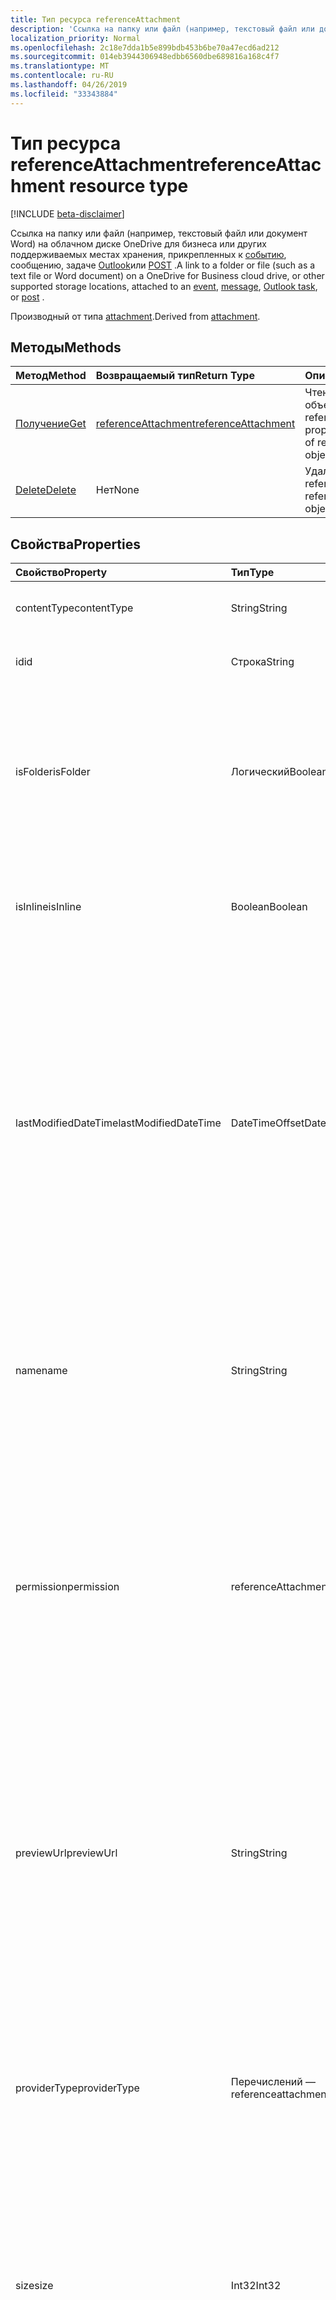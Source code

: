 ```yaml
---
title: Тип ресурса referenceAttachment
description: 'Ссылка на папку или файл (например, текстовый файл или документ Word) на облачном диске OneDrive для бизнеса или других поддерживаемых местах хранения, подключенных к '
localization_priority: Normal
ms.openlocfilehash: 2c18e7dda1b5e899bdb453b6be70a47ecd6ad212
ms.sourcegitcommit: 014eb3944306948edbb6560dbe689816a168c4f7
ms.translationtype: MT
ms.contentlocale: ru-RU
ms.lasthandoff: 04/26/2019
ms.locfileid: "33343884"
---
```

# <a name="referenceattachment-resource-type"></a><span data-ttu-id="f7c1d-103">Тип ресурса referenceAttachment</span><span class="sxs-lookup"><span data-stu-id="f7c1d-103">referenceAttachment resource type</span></span>

[!INCLUDE [beta-disclaimer](../../includes/beta-disclaimer.md)]

<span data-ttu-id="f7c1d-104">Ссылка на папку или файл (например, текстовый файл или документ Word) на облачном диске OneDrive для бизнеса или других поддерживаемых местах хранения, прикрепленных к [событию](../resources/event.md), сообщению, [](../resources/message.md)задаче [Outlook](../resources/outlooktask.md)или [POST](../resources/post.md) .</span><span class="sxs-lookup"><span data-stu-id="f7c1d-104">A link to a folder or file (such as a text file or Word document) on a OneDrive for Business cloud drive, or other supported storage locations, attached to an [event](../resources/event.md), [message](../resources/message.md), [Outlook task](../resources/outlooktask.md), or [post](../resources/post.md) .</span></span>

<span data-ttu-id="f7c1d-105">Производный от типа [attachment](attachment.md).</span><span class="sxs-lookup"><span data-stu-id="f7c1d-105">Derived from [attachment](attachment.md).</span></span>

## <a name="methods"></a><span data-ttu-id="f7c1d-106">Методы</span><span class="sxs-lookup"><span data-stu-id="f7c1d-106">Methods</span></span>

| <span data-ttu-id="f7c1d-107">Метод</span><span class="sxs-lookup"><span data-stu-id="f7c1d-107">Method</span></span>       | <span data-ttu-id="f7c1d-108">Возвращаемый тип</span><span class="sxs-lookup"><span data-stu-id="f7c1d-108">Return Type</span></span>  |<span data-ttu-id="f7c1d-109">Описание</span><span class="sxs-lookup"><span data-stu-id="f7c1d-109">Description</span></span>|
|:---------------|:--------|:----------|
|[<span data-ttu-id="f7c1d-110">Получение</span><span class="sxs-lookup"><span data-stu-id="f7c1d-110">Get</span></span>](../api/attachment-get.md) | [<span data-ttu-id="f7c1d-111">referenceAttachment</span><span class="sxs-lookup"><span data-stu-id="f7c1d-111">referenceAttachment</span></span>](referenceattachment.md) |<span data-ttu-id="f7c1d-112">Чтение свойств и связей объекта referenceAttachment.</span><span class="sxs-lookup"><span data-stu-id="f7c1d-112">Read properties and relationships of referenceAttachment object.</span></span>|
|[<span data-ttu-id="f7c1d-113">Delete</span><span class="sxs-lookup"><span data-stu-id="f7c1d-113">Delete</span></span>](../api/attachment-delete.md) | <span data-ttu-id="f7c1d-114">Нет</span><span class="sxs-lookup"><span data-stu-id="f7c1d-114">None</span></span> |<span data-ttu-id="f7c1d-115">Удаление объекта referenceAttachment.</span><span class="sxs-lookup"><span data-stu-id="f7c1d-115">Delete referenceAttachment object.</span></span> |

## <a name="properties"></a><span data-ttu-id="f7c1d-116">Свойства</span><span class="sxs-lookup"><span data-stu-id="f7c1d-116">Properties</span></span>
| <span data-ttu-id="f7c1d-117">Свойство</span><span class="sxs-lookup"><span data-stu-id="f7c1d-117">Property</span></span>     | <span data-ttu-id="f7c1d-118">Тип</span><span class="sxs-lookup"><span data-stu-id="f7c1d-118">Type</span></span>   |<span data-ttu-id="f7c1d-119">Описание</span><span class="sxs-lookup"><span data-stu-id="f7c1d-119">Description</span></span>|
|:---------------|:--------|:----------|
|<span data-ttu-id="f7c1d-120">contentType</span><span class="sxs-lookup"><span data-stu-id="f7c1d-120">contentType</span></span>|<span data-ttu-id="f7c1d-121">String</span><span class="sxs-lookup"><span data-stu-id="f7c1d-121">String</span></span>|<span data-ttu-id="f7c1d-122">Тип контента этого вложения.</span><span class="sxs-lookup"><span data-stu-id="f7c1d-122">The content type of the attachment.</span></span> <span data-ttu-id="f7c1d-123">Необязательно.</span><span class="sxs-lookup"><span data-stu-id="f7c1d-123">Optional.</span></span>|
|<span data-ttu-id="f7c1d-124">id</span><span class="sxs-lookup"><span data-stu-id="f7c1d-124">id</span></span>|<span data-ttu-id="f7c1d-125">Строка</span><span class="sxs-lookup"><span data-stu-id="f7c1d-125">String</span></span>|<span data-ttu-id="f7c1d-p102">Идентификатор вложения.  Только для чтения.</span><span class="sxs-lookup"><span data-stu-id="f7c1d-p102">The attachment ID.  Read-only.</span></span>|
|<span data-ttu-id="f7c1d-128">isFolder</span><span class="sxs-lookup"><span data-stu-id="f7c1d-128">isFolder</span></span>|<span data-ttu-id="f7c1d-129">Логический</span><span class="sxs-lookup"><span data-stu-id="f7c1d-129">Boolean</span></span>|<span data-ttu-id="f7c1d-130">Указывает, является ли вложение ссылкой на папку.</span><span class="sxs-lookup"><span data-stu-id="f7c1d-130">Specifies whether the attachment is a link to a folder.</span></span> <span data-ttu-id="f7c1d-131">Если **sourceUrl** является ссылкой на папку, необходимо задать для этого параметра значение true.</span><span class="sxs-lookup"><span data-stu-id="f7c1d-131">Must set this to true if **sourceUrl** is a link to a folder.</span></span> <span data-ttu-id="f7c1d-132">Необязательно.</span><span class="sxs-lookup"><span data-stu-id="f7c1d-132">Optional.</span></span>|
|<span data-ttu-id="f7c1d-133">isInline</span><span class="sxs-lookup"><span data-stu-id="f7c1d-133">isInline</span></span>|<span data-ttu-id="f7c1d-134">Boolean</span><span class="sxs-lookup"><span data-stu-id="f7c1d-134">Boolean</span></span>|<span data-ttu-id="f7c1d-135">Значение true указывает, что вложение встроено в содержимое объекта.</span><span class="sxs-lookup"><span data-stu-id="f7c1d-135">Set to true if the attachment appears inline in the body of the embedding object.</span></span> <span data-ttu-id="f7c1d-136">Необязательно.</span><span class="sxs-lookup"><span data-stu-id="f7c1d-136">Optional.</span></span>|
|<span data-ttu-id="f7c1d-137">lastModifiedDateTime</span><span class="sxs-lookup"><span data-stu-id="f7c1d-137">lastModifiedDateTime</span></span>|<span data-ttu-id="f7c1d-138">DateTimeOffset</span><span class="sxs-lookup"><span data-stu-id="f7c1d-138">DateTimeOffset</span></span>|<span data-ttu-id="f7c1d-139">Дата и время последнего изменения вложения.</span><span class="sxs-lookup"><span data-stu-id="f7c1d-139">The date and time when the attachment was last modified.</span></span> <span data-ttu-id="f7c1d-140">Тип Timestamp представляет сведения о времени и дате с использованием формата ISO 8601 (всегда применяется формат UTC).</span><span class="sxs-lookup"><span data-stu-id="f7c1d-140">The Timestamp type represents date and time information using ISO 8601 format and is always in UTC time.</span></span> <span data-ttu-id="f7c1d-141">Например, значение полуночи 1 января 2014 г. в формате UTC выглядит так: `'2014-01-01T00:00:00Z'`.</span><span class="sxs-lookup"><span data-stu-id="f7c1d-141">For example, midnight UTC on Jan 1, 2014 would look like this: `'2014-01-01T00:00:00Z'`.</span></span> <span data-ttu-id="f7c1d-142">Необязательно.</span><span class="sxs-lookup"><span data-stu-id="f7c1d-142">Optional.</span></span>|
|<span data-ttu-id="f7c1d-143">name</span><span class="sxs-lookup"><span data-stu-id="f7c1d-143">name</span></span>|<span data-ttu-id="f7c1d-144">String</span><span class="sxs-lookup"><span data-stu-id="f7c1d-144">String</span></span>|<span data-ttu-id="f7c1d-145">Текст, который отображается под значком, представляет внедренное вложение.</span><span class="sxs-lookup"><span data-stu-id="f7c1d-145">The text that is displayed below the icon representing the embedded attachment.</span></span> <span data-ttu-id="f7c1d-146">Он может не быть фактическим именем файла.</span><span class="sxs-lookup"><span data-stu-id="f7c1d-146">This does not need to be the actual file name.</span></span> <span data-ttu-id="f7c1d-147">Обязательный.</span><span class="sxs-lookup"><span data-stu-id="f7c1d-147">Required.</span></span>|
|<span data-ttu-id="f7c1d-148">permission</span><span class="sxs-lookup"><span data-stu-id="f7c1d-148">permission</span></span>|<span data-ttu-id="f7c1d-149">referenceAttachmentPermission</span><span class="sxs-lookup"><span data-stu-id="f7c1d-149">referenceAttachmentPermission</span></span>|<span data-ttu-id="f7c1d-150">Задает разрешения, предоставленные для вложения, по типу поставщика в **ProviderType**.</span><span class="sxs-lookup"><span data-stu-id="f7c1d-150">Specifies the permissions granted for the attachment by the type of provider in **providerType**.</span></span> <span data-ttu-id="f7c1d-151">Возможные значения: `other`, `view`, `edit`, `anonymousView`, `anonymousEdit`, `organizationView`, `organizationEdit`.</span><span class="sxs-lookup"><span data-stu-id="f7c1d-151">Possible values are: `other`, `view`, `edit`, `anonymousView`, `anonymousEdit`, `organizationView`, `organizationEdit`.</span></span> <span data-ttu-id="f7c1d-152">Необязательно.</span><span class="sxs-lookup"><span data-stu-id="f7c1d-152">Optional.</span></span>|
|<span data-ttu-id="f7c1d-153">previewUrl</span><span class="sxs-lookup"><span data-stu-id="f7c1d-153">previewUrl</span></span>|<span data-ttu-id="f7c1d-154">String</span><span class="sxs-lookup"><span data-stu-id="f7c1d-154">String</span></span>|<span data-ttu-id="f7c1d-155">Применяется только к вложению ссылки на URL-адрес изображения для получения изображения предварительного просмотра.</span><span class="sxs-lookup"><span data-stu-id="f7c1d-155">Applies to only a reference attachment of an image - URL to get a preview image.</span></span> <span data-ttu-id="f7c1d-156">Используйте **thumbnailUrl** и **previewUrl** только в том случае, если **sourceUrl** определяет файл изображения.</span><span class="sxs-lookup"><span data-stu-id="f7c1d-156">Use **thumbnailUrl** and **previewUrl** only when **sourceUrl** identifies an image file.</span></span> <span data-ttu-id="f7c1d-157">Необязательно.</span><span class="sxs-lookup"><span data-stu-id="f7c1d-157">Optional.</span></span>|
|<span data-ttu-id="f7c1d-158">providerType</span><span class="sxs-lookup"><span data-stu-id="f7c1d-158">providerType</span></span>|<span data-ttu-id="f7c1d-159">Перечислений — referenceattachmentprovider</span><span class="sxs-lookup"><span data-stu-id="f7c1d-159">referenceAttachmentProvider</span></span>|<span data-ttu-id="f7c1d-160">Тип поставщика, который поддерживает вложение этого contentType.</span><span class="sxs-lookup"><span data-stu-id="f7c1d-160">The type of provider that supports an attachment of this contentType.</span></span> <span data-ttu-id="f7c1d-161">Возможные значения: `other`, `oneDriveBusiness`, `oneDriveConsumer`, `dropbox`.</span><span class="sxs-lookup"><span data-stu-id="f7c1d-161">Possible values are: `other`, `oneDriveBusiness`, `oneDriveConsumer`, `dropbox`.</span></span> <span data-ttu-id="f7c1d-162">Необязательно.</span><span class="sxs-lookup"><span data-stu-id="f7c1d-162">Optional.</span></span>|
|<span data-ttu-id="f7c1d-163">size</span><span class="sxs-lookup"><span data-stu-id="f7c1d-163">size</span></span>|<span data-ttu-id="f7c1d-164">Int32</span><span class="sxs-lookup"><span data-stu-id="f7c1d-164">Int32</span></span>|<span data-ttu-id="f7c1d-165">Размер метаданных в байтах, хранящихся в сообщении для вложения ссылки.</span><span class="sxs-lookup"><span data-stu-id="f7c1d-165">The size of the metadata in bytes that is stored on the message for the reference attachment.</span></span> <span data-ttu-id="f7c1d-166">Это значение не отображает фактический размер файла.</span><span class="sxs-lookup"><span data-stu-id="f7c1d-166">This value does not indicate the size of the actual file.</span></span> <span data-ttu-id="f7c1d-167">Необязательно.</span><span class="sxs-lookup"><span data-stu-id="f7c1d-167">Optional.</span></span>|
|<span data-ttu-id="f7c1d-168">sourceUrl</span><span class="sxs-lookup"><span data-stu-id="f7c1d-168">sourceUrl</span></span>|<span data-ttu-id="f7c1d-169">String</span><span class="sxs-lookup"><span data-stu-id="f7c1d-169">String</span></span>|<span data-ttu-id="f7c1d-170">URL-адрес для получения содержимого вложения.</span><span class="sxs-lookup"><span data-stu-id="f7c1d-170">URL to get the attachment content.</span></span> <span data-ttu-id="f7c1d-171">Если это URL-адрес папки, то для правильного отображения папки в Outlook или Outlook в Интернете установите для параметра IsTrue значение true. \*\*\*\*</span><span class="sxs-lookup"><span data-stu-id="f7c1d-171">If this is a URL to a folder, then for the folder to be displayed correctly in Outlook or Outlook on the web, set **isFolder** to true.</span></span> <span data-ttu-id="f7c1d-172">Обязательный.</span><span class="sxs-lookup"><span data-stu-id="f7c1d-172">Required.</span></span>|
|<span data-ttu-id="f7c1d-173">thumbnailUrl</span><span class="sxs-lookup"><span data-stu-id="f7c1d-173">thumbnailUrl</span></span>|<span data-ttu-id="f7c1d-174">String</span><span class="sxs-lookup"><span data-stu-id="f7c1d-174">String</span></span>|<span data-ttu-id="f7c1d-175">Применяется только к вложению ссылки на URL-адрес изображения для получения эскиза.</span><span class="sxs-lookup"><span data-stu-id="f7c1d-175">Applies to only a reference attachment of an image - URL to get a thumbnail image.</span></span> <span data-ttu-id="f7c1d-176">Используйте **thumbnailUrl** и **previewUrl** только в том случае, если **sourceUrl** определяет файл изображения.</span><span class="sxs-lookup"><span data-stu-id="f7c1d-176">Use **thumbnailUrl** and **previewUrl** only when **sourceUrl** identifies an image file.</span></span> <span data-ttu-id="f7c1d-177">Необязательно.</span><span class="sxs-lookup"><span data-stu-id="f7c1d-177">Optional.</span></span>|

## <a name="relationships"></a><span data-ttu-id="f7c1d-178">Связи</span><span class="sxs-lookup"><span data-stu-id="f7c1d-178">Relationships</span></span>
<span data-ttu-id="f7c1d-179">Нет</span><span class="sxs-lookup"><span data-stu-id="f7c1d-179">None</span></span>



## <a name="json-representation"></a><span data-ttu-id="f7c1d-180">Представление JSON</span><span class="sxs-lookup"><span data-stu-id="f7c1d-180">JSON representation</span></span>

<span data-ttu-id="f7c1d-181">Ниже представлено описание ресурса в формате JSON.</span><span class="sxs-lookup"><span data-stu-id="f7c1d-181">Here is a JSON representation of the resource</span></span>

<!-- {
  "blockType": "resource",
  "optionalProperties": [

  ],
  "@odata.type": "microsoft.graph.referenceAttachment"
}-->

```json
{
  "contentType": "string",
  "id": "string (identifier)",
  "isFolder": true,
  "isInline": true,
  "lastModifiedDateTime": "String (timestamp)",
  "name": "string",
  "permission": "string",
  "previewUrl": "string",
  "providerType": "string",
  "size": 1024,
  "sourceUrl": "string",
  "thumbnailUrl": "string"
}

```

<!-- uuid: 8fcb5dbc-d5aa-4681-8e31-b001d5168d79
2015-10-25 14:57:30 UTC -->
<!--
{
  "type": "#page.annotation",
  "description": "referenceAttachment resource",
  "keywords": "",
  "section": "documentation",
  "tocPath": "",
  "suppressions": []
}
-->
